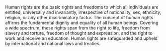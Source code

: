 
Human rights are the basic rights and freedoms to which all individuals are entitled, universally and invariantly, irrespective of nationality, sex, ethnicity, religion, or any other discriminatory factor. The concept of human rights affirms the fundamental dignity and equality of all human beings. Covering a wide spectrum, these rights span from the right to life, freedom from slavery and torture, freedom of thought and expression, and the right to work and receive an education. Human rights are safeguarded and upheld by international and national laws and treaties.


